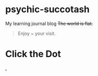 # psychic-succotash
My learning journal blog
~~The world is flat.~~
> Enjoy ~ your visit.

# Click the Dot
[.]([https://1nam.github.io/website/](https://1nam.github.io/psychic-succotash/))
